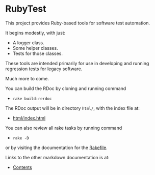 # RubyTest

This project provides Ruby-based tools for software test automation.

It begins modestly, with just:

- A logger class.
- Some helper classes.
- Tests for those classes.

These tools are intended primarily for use in developing and running regression tests for legacy software.

Much more to come.

You can build the RDoc by cloning and running command

- <code>rake build:rerdoc</code>
  
The RDoc output will be in directory <code>html/</code>, with the index file at:

- [html/index.html](html/index.html)

You can also review all rake tasks by running command

- <code>rake -D</code>

or by visiting the documentation for the [Rakefile](./Rakefile.md).

Links to the other markdown documentation is at:

- [Contents](./Contents.md)
